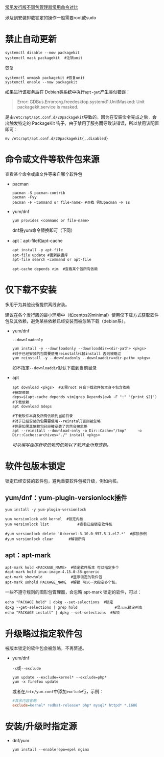 [常见发行版不同包管理器常用命令对比](https://wiki.archlinux.org/index.php/Pacman_(简体中文)/Rosetta_(简体中文))

涉及到安装卸载锁定的操作一般需要root或sudo

# 禁止自动更新

```shell
systemctl disable --now packagekit
systemctl mask packagekit  #注销unit
```

恢复

```shell
systemctl unmask packagekit #恢复unit
systemctl enable --now packagekit
```



如果进行该服务后在 Debian类系统中执行`apt-get`产生类似错误：

> Error: GDBus.Error:org.freedesktop.systemd1.UnitMasked: Unit packagekit.service is masked.

是由`/etc/apt/apt.conf.d/20packagekit`导致的。因为在安装命令完成之后，会出触发特定的 PackageKit 钩子，由于禁用了服务而导致该错误，所以禁用该配置即可：

```
mv /etc/apt/apt.conf.d/20packagekit{,.disabled}
```

# 命令或文件等软件包来源

查看某个命令或库文件等来自哪个软件包

- pacman

  ```shell
  pacman -S pacman-contrib
  pacman -Fyy
  pacman -F <command or file-name> #查找 例如pacman -F ss
  ```

  

- yum/dnf

  ```shell
  yum provides <command or file-name>
  ```

  dnf将yum命令替换即可（下同）

  

- apt：apt-file和apt-cache

  ```shell
  apt install -y apt-file
  apt-file update #更新数据库
  apt-file search <command or apt-file
  
  apt-cache depends vim  #查看某个包所有依赖
  ```



# 仅下载不安装

多用于为其他设备提供离线安装。

建议在各个发行版的最小环境中（如centos的minimal）使用仅下载方式获取软件包及其依赖，避免某些依赖已经安装而被忽略下载（debian系）。

- yum/dnf

  `--downloadonly` 

  ```shell
  yum install -y --downloadonly --downloaddir=<dir-path> <pkgs>
  #对于已经安装的包需要使用reinstall代替install 否则被略过
  yum reinstall -y --downloadonly --downloaddir=<dir-path> <pkgs>
  ```

  如不指定`--downloaddir`默认下载到当前目录

- apt

  ```shell
  apt download <pkgs>  #无需root 只会下载软件包本身不包含依赖
  #获取依赖
  deps=$(apt-cache depends vim|grep Depends|awk -F ":" '{print $2}')
  #下载依赖
  apt download $deps
  
  #下载软件本身及所有依赖到当前目录
  #对于已经安装的包需要使用--reinstall否则被忽略
  #但是如果其依赖包已经被安装了仍然会被忽略
  apt --reinstall --download-only -o Dir::Cache="/tmp"     -o Dir::Cache::archives="./" install <pkgs>
  ```

  *可以编写程序获取依赖的依赖以下载齐全所有依赖。*

  

# 软件包版本锁定

锁定已经安装的软件包，避免重要软件包被升级，例如内核。

## yum/dnf：yum-plugin-versionlock插件

```shell
yum install -y yum-plugin-versionlock
	
yum versionlock add kernel  #锁定内核
yum versionlock list             #查看已经锁定软件包

#yum versionlock delete '0:kernel-3.10.0-957.5.1.el7.*'  #解锁示例
#yum versionlock clear       #解锁所有
```



## apt：apt-mark

```shell
apt-mark hold <PACKAGE_NAME>  #锁定软件版本 可以指定多个
#apt-mark hold inux-image-4.15.0-38-generic
apt-mark showhold             #显示锁定的软件包
apt-mark unhold PACKAGE_NAME  #解锁 可以一次指定多个包。
```

一些不遵守规则的图形包管理器，会忽略 apt-mark 锁定的软件，可以：

```shell
echo "PACKAGE hold" | dpkg --set-selections  #锁定
dpkg --get-selections | grep hold                 #显示已锁定列表
echo "PACKAGE install" | dpkg --set-selections  #解锁
```



# 升级略过指定软件包

被版本锁定的软件包会被忽略，不再赘述。

- yum/dnf

  `-x`或`--exclude`

  ```shell
  yum update --exclude=kernel* --exclude=php*
  yum -x firefox update
  ```

  或者在`/etc/yum.conf`中添加`exclude`行，示例：

  ```ini
  #其余内容省略
  exclude=kernel* redhat-release* php* mysql* httpd* *.i686 
  ```



# 安装/升级时指定源

- dnf/yum

  ```shell
  yum install --enablerepo=epel nginx
  ```

  

